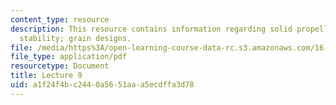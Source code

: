 ```yaml
---
content_type: resource
description: This resource contains information regarding solid propellant gas generators;
  stability; grain designs.
file: /media/https%3A/open-learning-course-data-rc.s3.amazonaws.com/16-50-introduction-to-propulsion-systems-spring-2012/a1f24f4bc2440a5651aaa5ecdffa3d78_MIT16_50S12_lec9.pdf
file_type: application/pdf
resourcetype: Document
title: Lecture 9
uid: a1f24f4b-c244-0a56-51aa-a5ecdffa3d78
---
```

